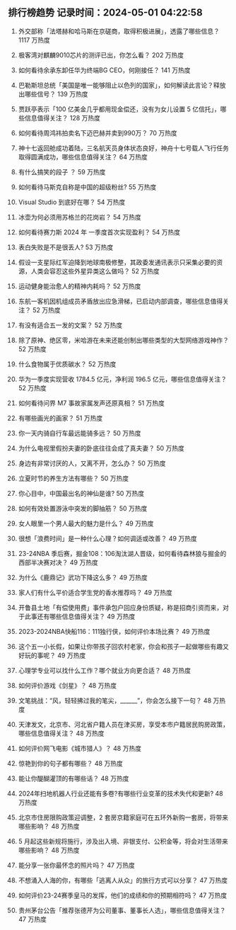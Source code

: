 
## 排行榜趋势 记录时间：2024-05-01 04:22:58
  
  1. 外交部称「法塔赫和哈马斯在京磋商，取得积极进展」，透露了哪些信息？ 1117 万热度
    
  2. 极客湾对麒麟9010芯片的测评已出，你怎么看？ 202 万热度
    
  3. 如何看待余承东卸任华为终端BG CEO，何刚接任？ 141 万热度
    
  4. 巴勒斯坦总统「美国是唯一能够阻止以色列的国家」，如何解读此言论？释放出哪些信号？ 139 万热度
    
  5. 贾跃亭表示「100 亿美金几乎都用现金偿还，没有为女儿设置 5 亿信托」，哪些信息值得关注？ 128 万热度
    
  6. 如何看待周鸿祎拍卖名下迈巴赫并卖到990万？ 70 万热度
    
  7. 神十七返回舱成功着陆，三名航天员身体状态良好，神舟十七号载人飞行任务取得圆满成功，哪些信息值得关注？ 64 万热度
    
  8. 有什么搞笑的段子 ？ 59 万热度
    
  9. 如何看待马斯克自称是中国的超级粉丝? 55 万热度
    
  10. Visual Studio 到底好在哪？ 54 万热度
    
  11. 冰壶为何必须用苏格兰的花岗岩？ 54 万热度
    
  12. 如何看待赛力斯 2024 年 一季度首次实现盈利？ 54 万热度
    
  13. 表白失败是不是很丢人? 53 万热度
    
  14. 假设一支星际红军迫降到地球南极修整，其政委发通讯表示只采集必要的资源，人类会容忍这些外星异类这么做吗？ 52 万热度
    
  15. 运动健身能治愈人的精神内耗吗？ 52 万热度
    
  16. 东航一客机因机组成员矛盾放出应急滑梯，已启动内部调查，哪些信息值得关注？ 52 万热度
    
  17. 有没有适合五一发的文案？ 52 万热度
    
  18. 除了原神、绝区零，米哈游在未来还能创制出哪些类型的大型网络游戏神作？ 52 万热度
    
  19. 什么食物属于优质碳水？ 52 万热度
    
  20. 华为一季度实现营收 1784.5 亿元，净利润 196.5 亿元，哪些信息值得关注？ 52 万热度
    
  21. 如何看待问界 M7 事故家属发声还原真相？ 51 万热度
    
  22. 有哪些画光的画家？ 51 万热度
    
  23. 你一天内骑自行车最远能骑多远？ 50 万热度
    
  24. 为什么电视里假扮夫妻的卧底往往会成了真夫妻？ 50 万热度
    
  25. 身边有非常讨厌的人，又离不开，怎么办？ 50 万热度
    
  26. 立夏时节的养生方法有哪些？ 50 万热度
    
  27. 你心目中，中国最出名的神仙是谁? 50 万热度
    
  28. 如何有效处置游泳中突发的脚抽筋？ 50 万热度
    
  29. 女人眼里一个男人最大的魅力是什么？ 49 万热度
    
  30. 很想「浪费时间」是一种什么心理？如何调适或改善？ 49 万热度
    
  31. 23-24NBA 季后赛，掘金108：106淘汰湖人晋级，如何看待森林狼与掘金的西部半决赛对决？ 49 万热度
    
  32. 为什么《鹿鼎记》武功下降这么多？ 49 万热度
    
  33. 家人们有什么平价适合学生党的香水推荐吗？ 49 万热度
    
  34. 开鲁县土地「有偿使用费」事件承包户回应身份质疑，称是招商引资而来，对于此事还有哪些信息值得关注？ 49 万热度
    
  35. 2023-2024NBA快船116：111独行侠，如何评价本场比赛？ 49 万热度
    
  36. 这个五一小长假，如果让你带孩子回农村老家，你会和孩子一起做哪些有趣又好玩的事呢？ 49 万热度
    
  37. 心理学专业可以找什么工作？哪个就业方向更合适？ 48 万热度
    
  38. 如何评价游戏《剑星》？ 48 万热度
    
  39. 文笔挑战：“风，轻轻拂过我的笔尖，______”，你会怎么接下一句？ 48 万热度
    
  40. 天津发文，北京市、河北省户籍人员在津买房，享受本市户籍居民购房政策，哪些信息值得关注？ 48 万热度
    
  41. 如何评价网飞电影《城市猎人》？ 48 万热度
    
  42. 惊艳到你的句子都有哪些？ 48 万热度
    
  43. 能让你醍醐灌顶的有哪些话？ 48 万热度
    
  44. 2024年扫地机器人行业还能有多卷?有哪些行业变革的技术失代和更新? 48 万热度
    
  45. 北京市住房限购政策迎调整，2 套房京籍家庭可在五环外新购一套房，将带来哪些影响？ 48 万热度
    
  46. 5 月起这些新规将施行，涉及出入境、非银支付、公积金等，将会对生活带来哪些影响？ 48 万热度
    
  47. 能分享一张你最怀念的照片吗？ 47 万热度
    
  48. 不想涌入人海的你，有哪些「逃离人从众」的旅行方式可以分享？ 47 万热度
    
  49. 如何评价23-24赛季皇马的发挥，他们的成绩和你的预期相符吗？ 47 万热度
    
  50. 贵州茅台公告「推荐张德芹为公司董事、董事长人选」，哪些信息值得关注？ 47 万热度
    